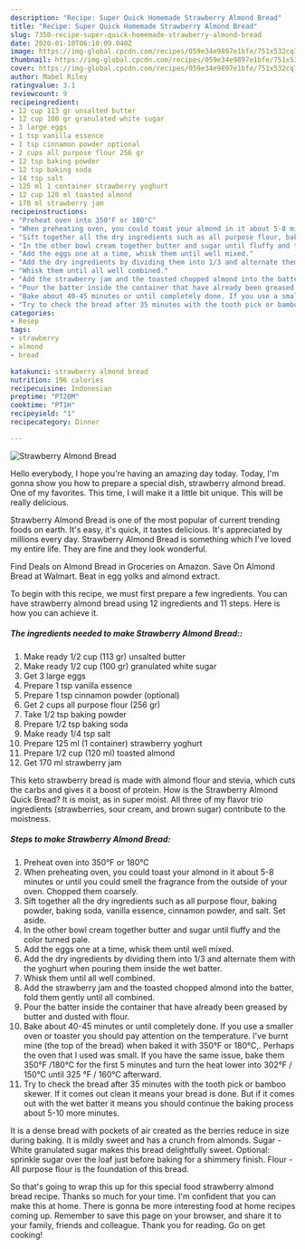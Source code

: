 ```yaml
---
description: "Recipe: Super Quick Homemade Strawberry Almond Bread"
title: "Recipe: Super Quick Homemade Strawberry Almond Bread"
slug: 7350-recipe-super-quick-homemade-strawberry-almond-bread
date: 2020-01-10T06:10:09.040Z
image: https://img-global.cpcdn.com/recipes/059e34e9897e1bfe/751x532cq70/strawberry-almond-bread-recipe-main-photo.jpg
thumbnail: https://img-global.cpcdn.com/recipes/059e34e9897e1bfe/751x532cq70/strawberry-almond-bread-recipe-main-photo.jpg
cover: https://img-global.cpcdn.com/recipes/059e34e9897e1bfe/751x532cq70/strawberry-almond-bread-recipe-main-photo.jpg
author: Mabel Riley
ratingvalue: 3.1
reviewcount: 9
recipeingredient:
- 12 cup 113 gr unsalted butter
- 12 cup 100 gr granulated white sugar
- 3 large eggs
- 1 tsp vanilla essence
- 1 tsp cinnamon powder optional
- 2 cups all purpose flour 256 gr
- 12 tsp baking powder
- 12 tsp baking soda
- 14 tsp salt
- 125 ml 1 container strawberry yoghurt
- 12 cup 120 ml toasted almond
- 170 ml strawberry jam
recipeinstructions:
- "Preheat oven into 350°F or 180°C"
- "When preheating oven, you could toast your almond in it about 5-8 minutes or until you could smell the fragrance from the outside of your oven. Chopped them coarsely."
- "Sift together all the dry ingredients such as all purpose flour, baking powder, baking soda, vanilla essence, cinnamon powder, and salt. Set aside."
- "In the other bowl cream together butter and sugar until fluffy and the color turned pale."
- "Add the eggs one at a time, whisk them until well mixed."
- "Add the dry ingredients by dividing them into 1/3 and alternate them with the yoghurt when pouring them inside the wet batter."
- "Whisk them until all well combined."
- "Add the strawberry jam and the toasted chopped almond into the batter, fold them gently until all combined."
- "Pour the batter inside the container that have already been greased by butter and dusted with flour."
- "Bake about 40-45 minutes or until completely done. If you use a smaller oven or toaster you should pay attention on the temperature. I&#39;ve burnt mine (the top of the bread) when baked it with 350°F or 180°C,. Perhaps the oven that I used was small. If you have the same issue, bake them 350°F /180°C for the first 5 minutes and turn the heat lower into 302°F / 150°C until 325 °F / 160°C afterward."
- "Try to check the bread after 35 minutes with the tooth pick or bamboo skewer. If it comes out clean it means your bread is done. But if it comes out with the wet batter it means you should continue the baking process about 5-10 more minutes."
categories:
- Resep
tags:
- strawberry
- almond
- bread

katakunci: strawberry almond bread
nutrition: 196 calories
recipecuisine: Indonesian
preptime: "PT20M"
cooktime: "PT1H"
recipeyield: "1"
recipecategory: Dinner

---
```



![Strawberry Almond Bread](https://img-global.cpcdn.com/recipes/059e34e9897e1bfe/751x532cq70/strawberry-almond-bread-recipe-main-photo.jpg)

Hello everybody, I hope you're having an amazing day today. Today, I'm gonna show you how to prepare a special dish, strawberry almond bread. One of my favorites. This time, I will make it a little bit unique. This will be really delicious.

Strawberry Almond Bread is one of the most popular of current trending foods on earth. It's easy, it's quick, it tastes delicious. It's appreciated by millions every day. Strawberry Almond Bread is something which I've loved my entire life. They are fine and they look wonderful.

Find Deals on Almond Bread in Groceries on Amazon. Save On Almond Bread at Walmart. Beat in egg yolks and almond extract.


To begin with this recipe, we must first prepare a few ingredients. You can have strawberry almond bread using 12 ingredients and 11 steps. Here is how you can achieve it.

##### The ingredients needed to make Strawberry Almond Bread::

1. Make ready 1/2 cup (113 gr) unsalted butter
1. Make ready 1/2 cup (100 gr) granulated white sugar
1. Get 3 large eggs
1. Prepare 1 tsp vanilla essence
1. Prepare 1 tsp cinnamon powder (optional)
1. Get 2 cups all purpose flour (256 gr)
1. Take 1/2 tsp baking powder
1. Prepare 1/2 tsp baking soda
1. Make ready 1/4 tsp salt
1. Prepare 125 ml (1 container) strawberry yoghurt
1. Prepare 1/2 cup (120 ml) toasted almond
1. Get 170 ml strawberry jam


This keto strawberry bread is made with almond flour and stevia, which cuts the carbs and gives it a boost of protein. How is the Strawberry Almond Quick Bread? It is moist, as in super moist. All three of my flavor trio ingredients (strawberries, sour cream, and brown sugar) contribute to the moistness. 

##### Steps to make Strawberry Almond Bread:

1. Preheat oven into 350°F or 180°C
1. When preheating oven, you could toast your almond in it about 5-8 minutes or until you could smell the fragrance from the outside of your oven. Chopped them coarsely.
1. Sift together all the dry ingredients such as all purpose flour, baking powder, baking soda, vanilla essence, cinnamon powder, and salt. Set aside.
1. In the other bowl cream together butter and sugar until fluffy and the color turned pale.
1. Add the eggs one at a time, whisk them until well mixed.
1. Add the dry ingredients by dividing them into 1/3 and alternate them with the yoghurt when pouring them inside the wet batter.
1. Whisk them until all well combined.
1. Add the strawberry jam and the toasted chopped almond into the batter, fold them gently until all combined.
1. Pour the batter inside the container that have already been greased by butter and dusted with flour.
1. Bake about 40-45 minutes or until completely done. If you use a smaller oven or toaster you should pay attention on the temperature. I&#39;ve burnt mine (the top of the bread) when baked it with 350°F or 180°C,. Perhaps the oven that I used was small. If you have the same issue, bake them 350°F /180°C for the first 5 minutes and turn the heat lower into 302°F / 150°C until 325 °F / 160°C afterward.
1. Try to check the bread after 35 minutes with the tooth pick or bamboo skewer. If it comes out clean it means your bread is done. But if it comes out with the wet batter it means you should continue the baking process about 5-10 more minutes.


It is a dense bread with pockets of air created as the berries reduce in size during baking. It is mildly sweet and has a crunch from almonds. Sugar - White granulated sugar makes this bread delightfully sweet. Optional: sprinkle sugar over the loaf just before baking for a shimmery finish. Flour - All purpose flour is the foundation of this bread. 

So that's going to wrap this up for this special food strawberry almond bread recipe. Thanks so much for your time. I'm confident that you can make this at home. There is gonna be more interesting food at home recipes coming up. Remember to save this page on your browser, and share it to your family, friends and colleague. Thank you for reading. Go on get cooking!
